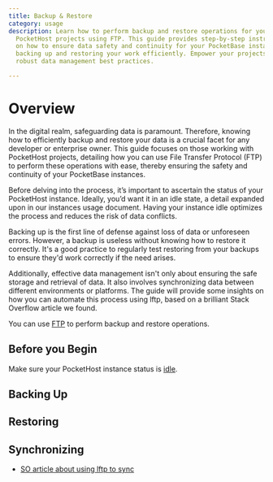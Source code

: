 ```yaml
---
title: Backup & Restore
category: usage
description: Learn how to perform backup and restore operations for your
  PocketHost projects using FTP. This guide provides step-by-step instructions
  on how to ensure data safety and continuity for your PocketBase instances by
  backing up and restoring your work efficiently. Empower your projects with
  robust data management best practices.

---
```


# Overview

In the digital realm, safeguarding data is paramount. Therefore, knowing how to efficiently backup and restore your data is a crucial facet for any developer or enterprise owner. This guide focuses on those working with PocketHost projects, detailing how you can use File Transfer Protocol (FTP) to perform these operations with ease, thereby ensuring the safety and continuity of your PocketBase instances.

Before delving into the process, it’s important to ascertain the status of your PocketHost instance. Ideally, you’d want it in an idle state, a detail expanded upon in our instances usage document. Having your instance idle optimizes the process and reduces the risk of data conflicts.

Backing up is the first line of defense against loss of data or unforeseen errors. However, a backup is useless without knowing how to restore it correctly. It's a good practice to regularly test restoring from your backups to ensure they'd work correctly if the need arises. 

Additionally, effective data management isn't only about ensuring the safe storage and retrieval of data. It also involves synchronizing data between different environments or platforms. The guide will provide some insights on how you can automate this process using lftp, based on a brilliant Stack Overflow article we found.


You can use [FTP](/docs/usage/ftp/) to perform backup and restore operations.

## Before you Begin

Make sure your PocketHost instance status is [idle](/docs/usage/instances/#on-demand-execution).

## Backing Up

## Restoring

## Synchronizing

- [SO article about using lftp to sync](https://askubuntu.com/questions/758640/how-to-automatically-sync-the-contents-of-a-local-folder-with-the-contents-of-a)
